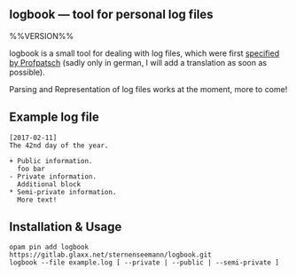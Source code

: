 logbook — tool for personal log files
-------------------------------------------------------------------------------
%%VERSION%%

logbook is a small tool for dealing with log files, which were first [specified by Profpatsch](https://gist.github.com/Profpatsch/092ff68fa267b9fa0ccbe13e98149b21) (sadly only in german, I will add a translation as soon as possible).

Parsing and Representation of log files works at the moment, more to come!

## Example log file

```
[2017-02-11]
The 42nd day of the year.

+ Public information.
  foo bar
- Private information.
  Additional block
* Semi-private information.
  More text!
```

## Installation & Usage

```
opam pin add logbook https://gitlab.glaxx.net/sternenseemann/logbook.git
logbook --file example.log [ --private | --public | --semi-private ]
```
